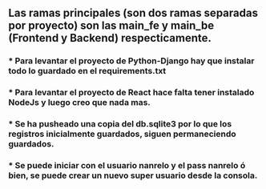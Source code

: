 ## Las ramas principales (son dos ramas separadas por proyecto) son las main_fe y main_be (Frontend y Backend) respecticamente.
### * Para levantar el proyecto de Python-Django hay que instalar todo lo guardado en el requirements.txt
### * Para levantar el proyecto de React hace falta tener instalado NodeJs y luego creo que nada mas.
### * Se ha pusheado una copia del db.sqlite3 por lo que los registros inicialmente guardados, siguen permaneciendo guardados.
### * Se puede iniciar con el usuario nanrelo y el pass nanrelo ó bien, se puede crear un nuevo super usuario desde la consola.

